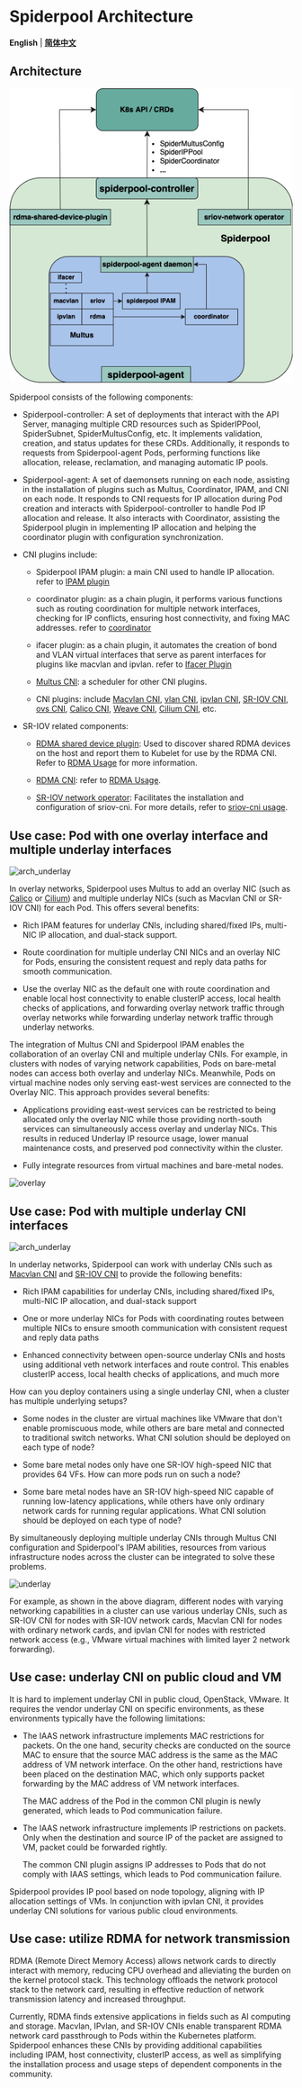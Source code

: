 # Spiderpool Architecture

**English** | [**简体中文**](./arch-zh_CN.md)

## Architecture

![arch](../images/spiderpool_arch.png)

Spiderpool consists of the following components:

* Spiderpool-controller: A set of deployments that interact with the API Server, managing multiple CRD resources such as SpiderIPPool, SpiderSubnet, SpiderMultusConfig, etc. It implements validation, creation, and status updates for these CRDs. Additionally, it responds to requests from Spiderpool-agent Pods, performing functions like allocation, release, reclamation, and managing automatic IP pools.

* Spiderpool-agent: A set of daemonsets running on each node, assisting in the installation of plugins such as Multus, Coordinator, IPAM, and CNI on each node. It responds to CNI requests for IP allocation during Pod creation and interacts with Spiderpool-controller to handle Pod IP allocation and release. It also interacts with Coordinator, assisting the Spiderpool plugin in implementing IP allocation and helping the coordinator plugin with configuration synchronization.

* CNI plugins include:

  * Spiderpool IPAM plugin: a main CNI used to handle IP allocation. refer to [IPAM plugin](../reference/plugin-ipam.md)

  * coordinator plugin: as a chain plugin, it performs various functions such as routing coordination for multiple network interfaces, checking for IP conflicts, ensuring host connectivity, and fixing MAC addresses. refer to [coordinator](../concepts/coordinator.md)

  * ifacer plugin: as a chain plugin, it automates the creation of bond and VLAN virtual interfaces that serve as parent interfaces for plugins like macvlan and ipvlan. refer to [Ifacer Plugin](../reference/plugin-ifacer.md)

  * [Multus CNI](https://github.com/k8snetworkplumbingwg/multus-cni): a scheduler for other CNI plugins.

  * CNI plugins: include [Macvlan CNI](https://github.com/containernetworking/plugins/tree/main/plugins/main/macvlan),
    [vlan CNI](https://github.com/containernetworking/plugins/tree/main/plugins/main/vlan),
    [ipvlan CNI](https://github.com/containernetworking/plugins/tree/main/plugins/main/ipvlan),
    [SR-IOV CNI](https://github.com/k8snetworkplumbingwg/sriov-cni),
    [ovs CNI](https://github.com/k8snetworkplumbingwg/ovs-cni),
    [Calico CNI](https://github.com/projectcalico/calico),
    [Weave CNI](https://github.com/weaveworks/weave),
    [Cilium CNI](https://github.com/cilium/cilium), etc.

* SR-IOV related components:

  * [RDMA shared device plugin](https://github.com/Mellanox/k8s-rdma-shared-dev-plugin): Used to discover shared RDMA devices on the host and report them to Kubelet for use by the RDMA CNI. Refer to [RDMA Usage](../usage/rdma.md) for more information.

  * [RDMA CNI](https://github.com/k8snetworkplumbingwg/rdma-cni): refer to [RDMA Usage](../usage/rdma.md).

  * [SR-IOV network operator](https://github.com/k8snetworkplumbingwg/sriov-network-operator): Facilitates the installation and configuration of sriov-cni. For more details, refer to [sriov-cni usage](../usage/install/underlay/get-started-sriov.md).

## Use case: Pod with one overlay interface and multiple underlay interfaces

![arch_underlay](../images/spiderpool-overlay.jpg)

In overlay networks, Spiderpool uses Multus to add an overlay NIC (such as [Calico](https://github.com/projectcalico/calico) or [Cilium](https://github.com/cilium/cilium)) and multiple underlay NICs (such as Macvlan CNI or SR-IOV CNI) for each Pod. This offers several benefits:

* Rich IPAM features for underlay CNIs, including shared/fixed IPs, multi-NIC IP allocation, and dual-stack support.

* Route coordination for multiple underlay CNI NICs and an overlay NIC for Pods, ensuring the consistent request and reply data paths for smooth communication.

* Use the overlay NIC as the default one with route coordination and enable local host connectivity to enable clusterIP access, local health checks of applications, and forwarding overlay network traffic through overlay networks while forwarding underlay network traffic through underlay networks.

The integration of Multus CNI and Spiderpool IPAM enables the collaboration of an overlay CNI and multiple underlay CNIs. For example, in clusters with nodes of varying network capabilities, Pods on bare-metal nodes can access both overlay and underlay NICs. Meanwhile, Pods on virtual machine nodes only serving east-west services are connected to the Overlay NIC.
This approach provides several benefits:

* Applications providing east-west services can be restricted to being allocated only the overlay NIC while those providing north-south services can simultaneously access overlay and underlay NICs. This results in reduced Underlay IP resource usage, lower manual maintenance costs, and preserved pod connectivity within the cluster.

* Fully integrate resources from virtual machines and bare-metal nodes.

![overlay](../images/overlay.jpg)

## Use case: Pod with multiple underlay CNI interfaces

![arch_underlay](../images/spiderpool-underlay.jpg)

In underlay networks, Spiderpool can work with underlay CNIs such as [Macvlan CNI](https://github.com/containernetworking/plugins/tree/main/plugins/main/macvlan) and [SR-IOV CNI](https://github.com/k8snetworkplumbingwg/sriov-cni) to provide the following benefits:

* Rich IPAM capabilities for underlay CNIs, including shared/fixed IPs, multi-NIC IP allocation, and dual-stack support

* One or more underlay NICs for Pods with coordinating routes between multiple NICs to ensure smooth communication with consistent request and reply data paths

* Enhanced connectivity between open-source underlay CNIs and hosts using additional veth network interfaces and route control. This enables clusterIP access, local health checks of applications, and much more

How can you deploy containers using a single underlay CNI, when a cluster has multiple underlying setups?

* Some nodes in the cluster are virtual machines like VMware that don't enable promiscuous mode, while others are bare metal and connected to traditional switch networks. What CNI solution should be deployed on each type of node?

* Some bare metal nodes only have one SR-IOV high-speed NIC that provides 64 VFs. How can more pods run on such a node?

* Some bare metal nodes have an SR-IOV high-speed NIC capable of running low-latency applications, while others have only ordinary network cards for running regular applications. What CNI solution should be deployed on each type of node?

By simultaneously deploying multiple underlay CNIs through Multus CNI configuration and Spiderpool's IPAM abilities, resources from various infrastructure nodes across the cluster can be integrated to solve these problems.

![underlay](../images/underlay.jpg)

For example, as shown in the above diagram, different nodes with varying networking capabilities in a cluster can use various underlay CNIs, such as SR-IOV CNI for nodes with SR-IOV network cards, Macvlan CNI for nodes with ordinary network cards, and ipvlan CNI for nodes with restricted network access (e.g., VMware virtual machines with limited layer 2 network forwarding).

## Use case: underlay CNI on public cloud and VM

It is hard to implement underlay CNI in public cloud, OpenStack, VMware.
It requires the vendor underlay CNI on specific environments, as these
environments typically have the following limitations:

* The IAAS network infrastructure implements MAC restrictions for packets.
  On the one hand, security checks are conducted on the source MAC to ensure
  that the source MAC address is the same as the MAC address of VM network interface.
  On the other hand, restrictions have been placed on the destination MAC,
  which only supports packet forwarding by the MAC address of VM network interfaces.

  The MAC address of the Pod in the common CNI plugin is newly generated,
  which leads to Pod communication failure.

* The IAAS network infrastructure implements IP restrictions on packets.
  Only when the destination and source IP of the packet are assigned to VM,
  packet could be forwarded rightly.

  The common CNI plugin assigns IP addresses to Pods that do not comply with
  IAAS settings, which leads to Pod communication failure.

Spiderpool provides IP pool based on node topology, aligning with
IP allocation settings of VMs. In conjunction with ipvlan CNI,
it provides underlay CNI solutions for various public cloud environments.

## Use case: utilize RDMA for network transmission

RDMA (Remote Direct Memory Access) allows network cards to directly interact with memory, reducing CPU overhead and alleviating the burden on the kernel protocol stack. This technology offloads the network protocol stack to the network card, resulting in effective reduction of network transmission latency and increased throughput.

Currently, RDMA finds extensive applications in fields such as AI computing and storage. Macvlan, IPvlan, and SR-IOV CNIs enable transparent RDMA network card passthrough to Pods within the Kubernetes platform. Spiderpool enhances these CNIs by providing additional capabilities including IPAM, host connectivity, clusterIP access, as well as simplifying the installation process and usage steps of dependent components in the community.
